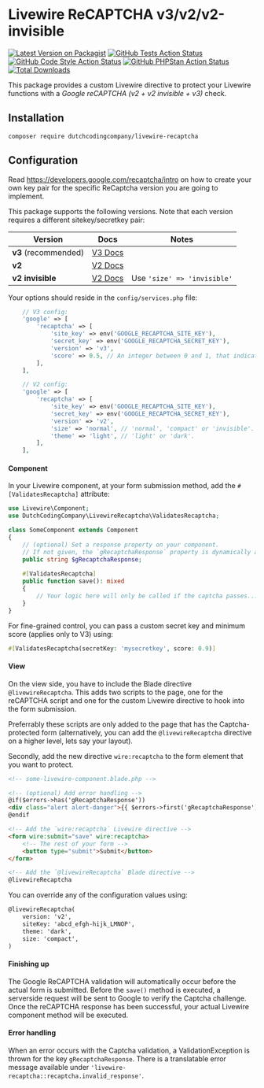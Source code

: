 # Livewire ReCAPTCHA v3/v2/v2-invisible

[![Latest Version on Packagist](https://img.shields.io/packagist/v/dutchcodingcompany/livewire-recaptcha.svg?style=flat-square)](https://packagist.org/packages/dutchcodingcompany/livewire-recaptcha)
[![GitHub Tests Action Status](https://img.shields.io/github/actions/workflow/status/dutchcodingcompany/livewire-recaptcha/run-tests.yml?branch=main&label=tests)](https://github.com/dutchcodingcompany/livewire-recaptcha/actions?query=workflow%3Arun-tests+branch%3Amain)
[![GitHub Code Style Action Status](https://img.shields.io/github/actions/workflow/status/dutchcodingcompany/livewire-recaptcha/php-cs-fixer.yml?branch=main&label=style)](https://github.com/dutchcodingcompany/livewire-recaptcha/actions?query=workflow%3A"Check+%26+fix+styling"+branch%3Amain)
[![GitHub PHPStan Action Status](https://img.shields.io/github/actions/workflow/status/dutchcodingcompany/livewire-recaptcha/phpstan.yml?branch=main&label=phpstan)](https://github.com/DutchCodingCompany/livewire-recaptcha/actions?query=workflow%3APHPStan++branch%3Amain)
[![Total Downloads](https://img.shields.io/packagist/dt/dutchcodingcompany/livewire-recaptcha.svg?style=flat-square)](https://packagist.org/packages/dutchcodingcompany/livewire-recaptcha)

This package provides a custom Livewire directive to protect your Livewire functions with a _Google reCAPTCHA (v2 + v2
invisible + v3)_ check.

## Installation

```shell
composer require dutchcodingcompany/livewire-recaptcha
```

## Configuration

Read https://developers.google.com/recaptcha/intro on how to create your own key pair for the specific ReCaptcha
version you are going to implement.

This package supports the following versions. Note that each version requires a different sitekey/secretkey pair:

| **Version**          | **Docs**                                                          | **Notes**                   |
|----------------------|-------------------------------------------------------------------|-----------------------------|
| **v3** (recommended) | [V3 Docs](https://developers.google.com/recaptcha/docs/v3)        |                             |
| **v2**               | [V2 Docs](https://developers.google.com/recaptcha/docs/display)   |                             |
| **v2 invisible**     | [V2 Docs](https://developers.google.com/recaptcha/docs/invisible) | Use `'size' => 'invisible'` |

Your options should reside in the `config/services.php` file:

```php
    // V3 config:
    'google' => [
        'recaptcha' => [
            'site_key' => env('GOOGLE_RECAPTCHA_SITE_KEY'),
            'secret_key' => env('GOOGLE_RECAPTCHA_SECRET_KEY'),
            'version' => 'v3',
            'score' => 0.5, // An integer between 0 and 1, that indicates the minimum score to pass the Captcha challenge.
        ],
    ],

    // V2 config:
    'google' => [
        'recaptcha' => [
            'site_key' => env('GOOGLE_RECAPTCHA_SITE_KEY'),
            'secret_key' => env('GOOGLE_RECAPTCHA_SECRET_KEY'),
            'version' => 'v2',
            'size' => 'normal', // 'normal', 'compact' or 'invisible'.
            'theme' => 'light', // 'light' or 'dark'.
        ],
    ],
```

#### Component

In your Livewire component, at your form submission method, add the `#[ValidatesRecaptcha]` attribute:

```php
use Livewire\Component;
use DutchCodingCompany\LivewireRecaptcha\ValidatesRecaptcha;

class SomeComponent extends Component 
{
    // (optional) Set a response property on your component.
    // If not given, the `gRecaptchaResponse` property is dynamically assigned.
    public string $gRecaptchaResponse;
    
    #[ValidatesRecaptcha]
    public function save(): mixed
    {
        // Your logic here will only be called if the captcha passes...
    }
}
```

For fine-grained control, you can pass a custom secret key and minimum score (applies only to V3) using:

```php
#[ValidatesRecaptcha(secretKey: 'mysecretkey', score: 0.9)]
```

#### View

On the view side, you have to include the Blade directive `@livewireRecaptcha`. This adds two scripts to the page,
one for the reCAPTCHA script and one for the custom Livewire directive to hook into the form submission.

Preferrably these scripts are only added to the page that has the Captcha-protected form (alternatively, you can add
the `@livewireRecaptcha` directive on a higher level, lets say your layout).

Secondly, add the new directive `wire:recaptcha` to the form element that you want to protect.

```html
<!-- some-livewire-component.blade.php -->

<!-- (optional) Add error handling -->
@if($errors->has('gRecaptchaResponse'))
<div class="alert alert-danger">{{ $errors->first('gRecaptchaResponse') }}</div>
@endif

<!-- Add the `wire:recaptcha` Livewire directive -->
<form wire:submit="save" wire:recaptcha>
    <!-- The rest of your form -->
    <button type="submit">Submit</button>
</form>

<!-- Add the `@livewireRecaptcha` Blade directive -->
@livewireRecaptcha
```

You can override any of the configuration values using:

```html
@livewireRecaptcha(
    version: 'v2',
    siteKey: 'abcd_efgh-hijk_LMNOP',
    theme: 'dark',
    size: 'compact',
)
```

#### Finishing up

The Google ReCAPTCHA validation will automatically occur before the actual form is submitted. Before the `save()` method
is executed, a serverside request will be sent to Google to verify the Captcha challenge. Once the reCAPTCHA
response has been successful, your actual Livewire component method will be executed.

#### Error handling

When an error occurs with the Captcha validation, a ValidationException is thrown for the key `gRecaptchaResponse`.
There is a translatable error message available under `'livewire-recaptcha::recaptcha.invalid_response'`.
